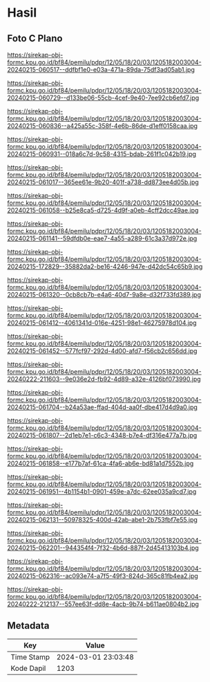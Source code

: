 # Hasil

## Foto C Plano

https://sirekap-obj-formc.kpu.go.id/bf84/pemilu/pdpr/12/05/18/20/03/1205182003004-20240215-060517--ddfbf1e0-e03a-471a-89da-75df3ad05ab1.jpg

https://sirekap-obj-formc.kpu.go.id/bf84/pemilu/pdpr/12/05/18/20/03/1205182003004-20240215-060729--d133be06-55cb-4cef-9e40-7ee92cb6efd7.jpg

https://sirekap-obj-formc.kpu.go.id/bf84/pemilu/pdpr/12/05/18/20/03/1205182003004-20240215-060836--a425a55c-358f-4e6b-86de-d1eff0158caa.jpg

https://sirekap-obj-formc.kpu.go.id/bf84/pemilu/pdpr/12/05/18/20/03/1205182003004-20240215-060931--018a6c7d-9c58-4315-bdab-261f1c042b19.jpg

https://sirekap-obj-formc.kpu.go.id/bf84/pemilu/pdpr/12/05/18/20/03/1205182003004-20240215-061017--365ee61e-9b20-401f-a738-dd873ee4d05b.jpg

https://sirekap-obj-formc.kpu.go.id/bf84/pemilu/pdpr/12/05/18/20/03/1205182003004-20240215-061058--b25e8ca5-d725-4d9f-a0eb-4cff2dcc49ae.jpg

https://sirekap-obj-formc.kpu.go.id/bf84/pemilu/pdpr/12/05/18/20/03/1205182003004-20240215-061141--59dfdb0e-eae7-4a55-a289-61c3a37d972e.jpg

https://sirekap-obj-formc.kpu.go.id/bf84/pemilu/pdpr/12/05/18/20/03/1205182003004-20240215-172829--35882da2-be16-4246-947e-d42dc54c65b9.jpg

https://sirekap-obj-formc.kpu.go.id/bf84/pemilu/pdpr/12/05/18/20/03/1205182003004-20240215-061320--0cb8cb7b-e4a6-40d7-9a8e-d32f733fd389.jpg

https://sirekap-obj-formc.kpu.go.id/bf84/pemilu/pdpr/12/05/18/20/03/1205182003004-20240215-061412--4061341d-016e-4251-98e1-46275978d104.jpg

https://sirekap-obj-formc.kpu.go.id/bf84/pemilu/pdpr/12/05/18/20/03/1205182003004-20240215-061452--577fcf97-292d-4d00-afd7-f56cb2c656dd.jpg

https://sirekap-obj-formc.kpu.go.id/bf84/pemilu/pdpr/12/05/18/20/03/1205182003004-20240222-211603--9e036e2d-fb92-4d89-a32e-4126bf073990.jpg

https://sirekap-obj-formc.kpu.go.id/bf84/pemilu/pdpr/12/05/18/20/03/1205182003004-20240215-061704--b24a53ae-ffad-404d-aa0f-dbe417d4d9a0.jpg

https://sirekap-obj-formc.kpu.go.id/bf84/pemilu/pdpr/12/05/18/20/03/1205182003004-20240215-061807--2d1eb7e1-c6c3-4348-b7e4-df316e477a7b.jpg

https://sirekap-obj-formc.kpu.go.id/bf84/pemilu/pdpr/12/05/18/20/03/1205182003004-20240215-061858--e177b7af-61ca-4fa6-ab6e-bd81a1d7552b.jpg

https://sirekap-obj-formc.kpu.go.id/bf84/pemilu/pdpr/12/05/18/20/03/1205182003004-20240215-061951--4b1154b1-0901-459e-a7dc-62ee035a9cd7.jpg

https://sirekap-obj-formc.kpu.go.id/bf84/pemilu/pdpr/12/05/18/20/03/1205182003004-20240215-062131--50978325-400d-42ab-abe1-2b753fbf7e55.jpg

https://sirekap-obj-formc.kpu.go.id/bf84/pemilu/pdpr/12/05/18/20/03/1205182003004-20240215-062201--944354f4-7f32-4b6d-887f-2d45413103b4.jpg

https://sirekap-obj-formc.kpu.go.id/bf84/pemilu/pdpr/12/05/18/20/03/1205182003004-20240215-062316--ac093e74-a7f5-49f3-824d-365c81fb4ea2.jpg

https://sirekap-obj-formc.kpu.go.id/bf84/pemilu/pdpr/12/05/18/20/03/1205182003004-20240222-212137--557ee63f-dd8e-4acb-9b74-b611ae0804b2.jpg


## Metadata

| Key        | Value               |
| ---------- | ------------------- |
| Time Stamp | 2024-03-01 23:03:48 |
| Kode Dapil | 1203                |



